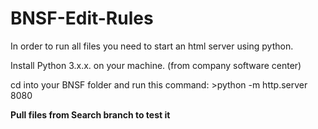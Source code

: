 # BNSF-Edit-Rules

In order to run all files you need to start an html server using python. 

Install Python 3.x.x. on your machine. (from company software center)

cd into your BNSF folder and run this command: >python -m http.server 8080


**Pull files from Search branch to test it**
